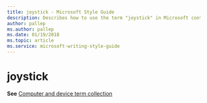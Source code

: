 ```yaml
---
title: joystick - Microsoft Style Guide
description: Describes how to use the term "joystick" in Microsoft content.
author: pallep
ms.author: pallep
ms.date: 01/19/2018
ms.topic: article
ms.service: microsoft-writing-style-guide
---
```


# joystick

**See** [Computer and device term collection](~/a-z-word-list-term-collections/term-collections/computer-device-terms.md)
